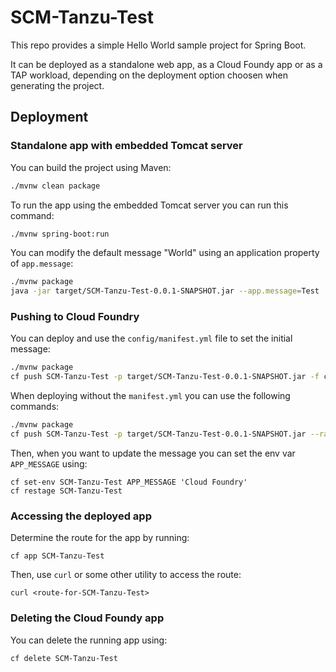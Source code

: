 # SCM-Tanzu-Test

This repo provides a simple Hello World sample project for Spring Boot.

It can be deployed as a standalone web app, as a Cloud Foundy app or as a TAP workload, depending on the deployment option choosen when generating the project.

## Deployment

### Standalone app with embedded Tomcat server

You can build the project using Maven:

```bash
./mvnw clean package
```

To run the app using the embedded Tomcat server you can run this command:

```bash
./mvnw spring-boot:run
```

You can modify the default message "World" using an application property of `app.message`:

```bash
./mvnw package  
java -jar target/SCM-Tanzu-Test-0.0.1-SNAPSHOT.jar --app.message=Test
```

### Pushing to Cloud Foundry

You can deploy and use the `config/manifest.yml` file to set the initial message:

```bash
./mvnw package  
cf push SCM-Tanzu-Test -p target/SCM-Tanzu-Test-0.0.1-SNAPSHOT.jar -f config/manifest.yml --random-route
```

When deploying without the `manifest.yml` you can use the following commands:

```bash
./mvnw package  
cf push SCM-Tanzu-Test -p target/SCM-Tanzu-Test-0.0.1-SNAPSHOT.jar --random-route
```

Then, when you want to update the message you can set the env var `APP_MESSAGE` using:

```
cf set-env SCM-Tanzu-Test APP_MESSAGE 'Cloud Foundry'
cf restage SCM-Tanzu-Test
```

### Accessing the deployed app

Determine the route for the app by running:

```
cf app SCM-Tanzu-Test
```

Then, use `curl` or some other utility to access the route:

```
curl <route-for-SCM-Tanzu-Test>
```

### Deleting the Cloud Foundy app

You can delete the running app using:

```
cf delete SCM-Tanzu-Test
```
